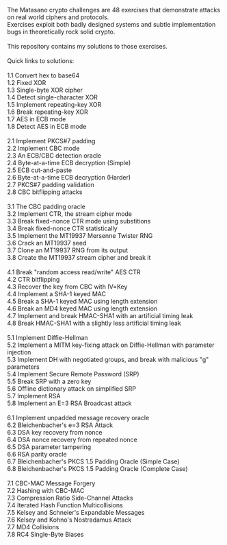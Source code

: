 The Matasano crypto challenges are 48 exercises that demonstrate attacks on real world ciphers and protocols.<br> Exercises exploit both badly designed systems and subtle implementation bugs in theoretically rock solid crypto.
<br><br>
This repository contains my solutions to those exercises.
<br><br>
Quick links to solutions:
<br><br>
1.1 Convert hex to base64<br>
1.2 Fixed XOR<br>
1.3 Single-byte XOR cipher<br>
1.4 Detect single-character XOR<br>
1.5 Implement repeating-key XOR<br>
1.6 Break repeating-key XOR<br>
1.7 AES in ECB mode<br>
1.8 Detect AES in ECB mode<br>
<br>
2.1 Implement PKCS#7 padding<br>
2.2 Implement CBC mode<br>
2.3 An ECB/CBC detection oracle<br>
2.4 Byte-at-a-time ECB decryption (Simple)<br>
2.5 ECB cut-and-paste<br>
2.6 Byte-at-a-time ECB decryption (Harder)<br>
2.7 PKCS#7 padding validation<br>
2.8 CBC bitflipping attacks<br>
<br>
3.1 The CBC padding oracle<br>
3.2 Implement CTR, the stream cipher mode<br>
3.3 Break fixed-nonce CTR mode using substitions<br>
3.4 Break fixed-nonce CTR statistically<br>
3.5 Implement the MT19937 Mersenne Twister RNG<br>
3.6 Crack an MT19937 seed<br>
3.7 Clone an MT19937 RNG from its output<br>
3.8 Create the MT19937 stream cipher and break it<br>
<br>
4.1 Break "random access read/write" AES CTR<br>
4.2 CTR bitflipping<br>
4.3 Recover the key from CBC with IV=Key<br>
4.4 Implement a SHA-1 keyed MAC<br>
4.5 Break a SHA-1 keyed MAC using length extension<br>
4.6 Break an MD4 keyed MAC using length extension<br>
4.7 Implement and break HMAC-SHA1 with an artificial timing leak<br>
4.8 Break HMAC-SHA1 with a slightly less artificial timing leak<br>
<br>
5.1 Implement Diffie-Hellman<br>
5.2 Implement a MITM key-fixing attack on Diffie-Hellman with parameter injection<br>
5.3 Implement DH with negotiated groups, and break with malicious "g" parameters<br>
5.4 Implement Secure Remote Password (SRP)<br>
5.5 Break SRP with a zero key<br>
5.6 Offline dictionary attack on simplified SRP<br>
5.7 Implement RSA<br>
5.8 Implement an E=3 RSA Broadcast attack<br>
<br>
6.1 Implement unpadded message recovery oracle<br>
6.2 Bleichenbacher's e=3 RSA Attack<br>
6.3 DSA key recovery from nonce<br>
6.4 DSA nonce recovery from repeated nonce<br>
6.5 DSA parameter tampering<br>
6.6 RSA parity oracle<br>
6.7 Bleichenbacher's PKCS 1.5 Padding Oracle (Simple Case)<br>
6.8 Bleichenbacher's PKCS 1.5 Padding Oracle (Complete Case)<br>
<br>
7.1 CBC-MAC Message Forgery<br>
7.2 Hashing with CBC-MAC<br>
7.3 Compression Ratio Side-Channel Attacks<br>
7.4 Iterated Hash Function Multicollisions<br>
7.5 Kelsey and Schneier's Expandable Messages<br>
7.6 Kelsey and Kohno's Nostradamus Attack<br>
7.7 MD4 Collisions<br>
7.8 RC4 Single-Byte Biases<br>
